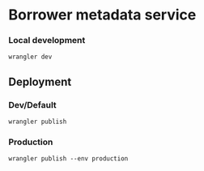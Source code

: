 # Borrower metadata service



### Local development

```
wrangler dev
```

## Deployment

### Dev/Default

```
wrangler publish
```

### Production 

```
wrangler publish --env production
```